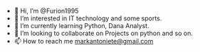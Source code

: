 - 👋 Hi, I’m @Furion1995
- 👀 I’m interested in IT technology and some sports.
- 🌱 I’m currently learning Python, Dana Analyst.
- 💞️ I’m looking to collaborate on Projects on python and so on.
- 📫 How to reach me markantoniete@gmail.com

<!---
Furion1995/Furion1995 is a ✨ special ✨ repository because its `README.md` (this file) appears on your GitHub profile.
You can click the Preview link to take a look at your changes.
--->
